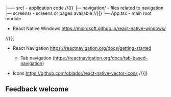 ﻿├── src/ - application code
//{[{
  ├─ navigation/ - files related to navigation
  ├─ screens/ - screens or pages available
//}]}
  └─ App.tsx - main root module

- React Native Windows https://microsoft.github.io/react-native-windows/

//{[{
- React Navigation https://reactnavigation.org/docs/getting-started

  - Tab navigation (https://reactnavigation.org/docs/tab-based-navigation)

- Icons https://github.com/oblador/react-native-vector-icons
//}]}
## Feedback welcome